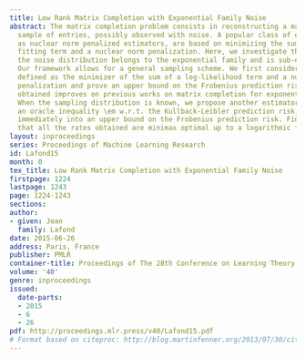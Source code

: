 ```yaml
---
title: Low Rank Matrix Completion with Exponential Family Noise
abstract: The matrix completion problem consists in reconstructing a matrix from a
  sample of entries, possibly observed with noise. A popular class of estimator, known
  as nuclear norm penalized estimators, are based on minimizing the sum of a data
  fitting term and a nuclear norm penalization. Here, we investigate the case where
  the noise distribution belongs to the exponential family and is sub-exponential.
  Our framework allows for a general sampling scheme. We first consider an estimator
  defined as the minimizer of the sum of a log-likelihood term and a nuclear norm
  penalization and prove an upper bound on the Frobenius prediction risk. The rate
  obtained improves on previous works on matrix completion for exponential family.
  When the sampling distribution is known, we propose another estimator and prove
  an oracle inequality \em w.r.t. the Kullback-Leibler prediction risk, which translates
  immediately into an upper bound on the Frobenius prediction risk. Finally, we show
  that all the rates obtained are minimax optimal up to a logarithmic factor.
layout: inproceedings
series: Proceedings of Machine Learning Research
id: Lafond15
month: 0
tex_title: Low Rank Matrix Completion with Exponential Family Noise
firstpage: 1224
lastpage: 1243
page: 1224-1243
sections: 
author:
- given: Jean
  family: Lafond
date: 2015-06-26
address: Paris, France
publisher: PMLR
container-title: Proceedings of The 28th Conference on Learning Theory
volume: '40'
genre: inproceedings
issued:
  date-parts:
  - 2015
  - 6
  - 26
pdf: http://proceedings.mlr.press/v40/Lafond15.pdf
# Format based on citeproc: http://blog.martinfenner.org/2013/07/30/citeproc-yaml-for-bibliographies/
---
```

